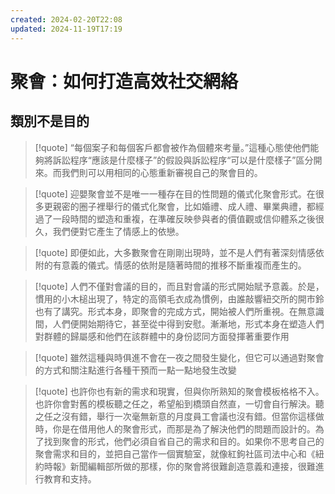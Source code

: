 ```yaml
---
created: 2024-02-20T22:08
updated: 2024-11-19T17:19
---
```

# 聚會：如何打造高效社交網絡

## 類別不是目的

> [!quote]
> “每個案子和每個客戶都會被作為個體來考量。”這種心態使他們能夠將訴訟程序“應該是什麼樣子”的假設與訴訟程序“可以是什麼樣子”區分開來。而我們則可以用相同的心態重新審視自己的聚會目的。

> [!quote]
> 迎嬰聚會並不是唯一一種存在目的性問題的儀式化聚會形式。在很多更親密的圈子裡舉行的儀式化聚會，比如婚禮、成人禮、畢業典禮，都經過了一段時間的塑造和重複，在準確反映參與者的價值觀或信仰體系之後很久，我們便對它產生了情感上的依戀。

> [!quote]
> 即便如此，大多數聚會在剛剛出現時，並不是人們有著深刻情感依附的有意義的儀式。情感的依附是隨著時間的推移不斷重複而產生的。

> [!quote]
> 人們不僅對會議的目的，而且對會議的形式開始賦予意義。於是，慣用的小木槌出現了，特定的高領毛衣成為慣例，由誰敲響紐交所的開市鈴也有了講究。形式本身，即聚會的完成方式，開始被人們所重視。在無意識間，人們便開始期待它，甚至從中得到安慰。漸漸地，形式本身在塑造人們對群體的歸屬感和他們在該群體中的身份認同方面發揮著重要作用

> [!quote]
> 雖然這種與時俱進不會在一夜之間發生變化，但它可以通過對聚會的方式和關注點進行各種干預而一點一點地發生改變

> [!quote]
> 也許你也有新的需求和現實，但與你所熟知的聚會模板格格不入。也許你會對舊的模板聽之任之，希望船到橋頭自然直，一切會自行解決。聽之任之沒有錯，舉行一次毫無新意的月度員工會議也沒有錯。但當你這樣做時，你是在借用他人的聚會形式，而那是為了解決他們的問題而設計的。為了找到聚會的形式，他們必須自省自己的需求和目的。如果你不思考自己的聚會需求和目的，並把自己當作一個實驗室，就像紅鉤社區司法中心和《紐約時報》新聞編輯部所做的那樣，你的聚會將很難創造意義和連接，很難進行教育和支持。